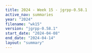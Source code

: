 ```yaml
---
title: 2024 - Week 15 - jgrpp-0.58.1
active_nav: summaries
year: "2024"
filename: "wk15"
version: "jgrpp-0.58.1"
start_date: "2024-04-08"
end_date: "2024-04-14"
layout: "summary"
---
```

